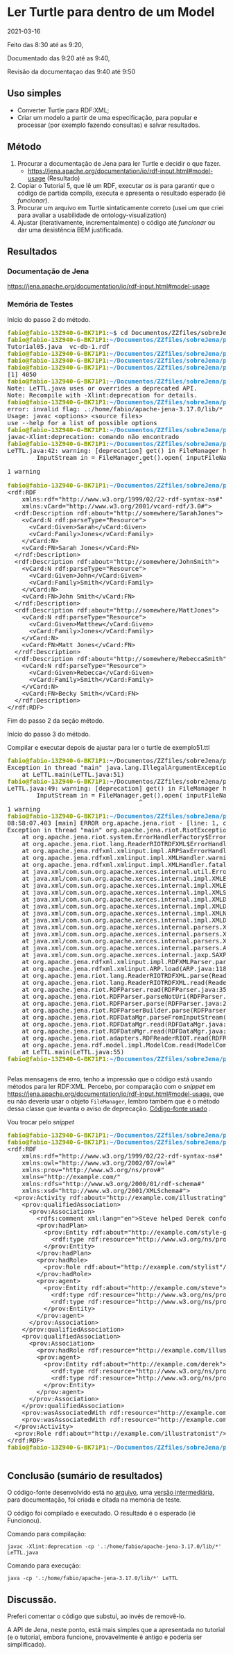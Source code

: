 # Ler Turtle para dentro de um Model

2021-03-16

Feito das 8:30 até as 9:20,

Documentado das 9:20 até as 9:40,

Revisão da documentaçao das 9:40 até 9:50

## Uso simples

- Converter Turtle para RDF:XML;
- Criar um modelo a partir de uma especificação, para popular e processar (por exemplo fazendo consultas) e salvar resultados.

## Método

1. Procurar a documentação de Jena para ler Turtle e decidir o que fazer.
   - https://jena.apache.org/documentation/io/rdf-input.html#model-usage (Resultado)
2. Copiar o Tutorial 5, que lê um RDF, executar *as is* para garantir que o código de partida compila, executa e apresenta o resultado esperado (ié *funcionar*).
3. Procurar um arquivo em Turtle sintaticamente correto (usei um que criei para avaliar a usabilidade de ontology-visualization)
3. Ajustar (iterativamente, incrementalmente) o código até *funcionar* ou dar uma desistência BEM justificada.

## Resultados

### Documentação de Jena

https://jena.apache.org/documentation/io/rdf-input.html#model-usage 
   
### Memória de Testes

Início do passo 2 do método.

<pre><font color="#859900"><b>fabio@fabio-13Z940-G-BK71P1</b></font>:<font color="#268BD2"><b>~</b></font>$ cd Documentos/ZZfiles/sobreJena/programas/LerTTLEmUmModel/
<font color="#859900"><b>fabio@fabio-13Z940-G-BK71P1</b></font>:<font color="#268BD2"><b>~/Documentos/ZZfiles/sobreJena/programas/LerTTLEmUmModel</b></font>$ ls
Tutorial05.java  vc-db-1.rdf
<font color="#859900"><b>fabio@fabio-13Z940-G-BK71P1</b></font>:<font color="#268BD2"><b>~/Documentos/ZZfiles/sobreJena/programas/LerTTLEmUmModel</b></font>$ mv Tutorial05.java LeTTL.java
<font color="#859900"><b>fabio@fabio-13Z940-G-BK71P1</b></font>:<font color="#268BD2"><b>~/Documentos/ZZfiles/sobreJena/programas/LerTTLEmUmModel</b></font>$ cp ~/Documentos/git/ontology-visualization/exemplo51.ttl .
<font color="#859900"><b>fabio@fabio-13Z940-G-BK71P1</b></font>:<font color="#268BD2"><b>~/Documentos/ZZfiles/sobreJena/programas/LerTTLEmUmModel</b></font>$ gedit LeTTL.java &amp;
[1] 4050
<font color="#859900"><b>fabio@fabio-13Z940-G-BK71P1</b></font>:<font color="#268BD2"><b>~/Documentos/ZZfiles/sobreJena/programas/LerTTLEmUmModel</b></font>$ javac -cp &apos;.:/home/fabio/apache-jena-3.17.0/lib/*&apos; LeTTL.java
Note: LeTTL.java uses or overrides a deprecated API.
Note: Recompile with -Xlint:deprecation for details.
<font color="#859900"><b>fabio@fabio-13Z940-G-BK71P1</b></font>:<font color="#268BD2"><b>~/Documentos/ZZfiles/sobreJena/programas/LerTTLEmUmModel</b></font>$ javac -cp -Xlint:deprecation &apos;.:/home/fabio/apache-jena-3.17.0/lib/*&apos; LeTTL.java
error: invalid flag: .:/home/fabio/apache-jena-3.17.0/lib/*
Usage: javac &lt;options&gt; &lt;source files&gt;
use --help for a list of possible options
<font color="#859900"><b>fabio@fabio-13Z940-G-BK71P1</b></font>:<font color="#268BD2"><b>~/Documentos/ZZfiles/sobreJena/programas/LerTTLEmUmModel</b></font>$ javac-Xlint:deprecation -cp &apos;.:/home/fabio/apache-jena-3.17.0/lib/*&apos; LeTTL.java
javac-Xlint:deprecation: comando não encontrado
<font color="#859900"><b>fabio@fabio-13Z940-G-BK71P1</b></font>:<font color="#268BD2"><b>~/Documentos/ZZfiles/sobreJena/programas/LerTTLEmUmModel</b></font>$ javac -Xlint:deprecation -cp &apos;.:/home/fabio/apache-jena-3.17.0/lib/*&apos; LeTTL.java
LeTTL.java:42: warning: [deprecation] get() in FileManager has been deprecated
        InputStream in = FileManager.get().open( inputFileName );
                                    ^
1 warning

<font color="#859900"><b>fabio@fabio-13Z940-G-BK71P1</b></font>:<font color="#268BD2"><b>~/Documentos/ZZfiles/sobreJena/programas/LerTTLEmUmModel</b></font>$ java -cp &apos;.:/home/fabio/apache-jena-3.17.0/lib/*&apos; LeTTL
&lt;rdf:RDF
    xmlns:rdf=&quot;http://www.w3.org/1999/02/22-rdf-syntax-ns#&quot;
    xmlns:vCard=&quot;http://www.w3.org/2001/vcard-rdf/3.0#&quot;&gt;
  &lt;rdf:Description rdf:about=&quot;http://somewhere/SarahJones&quot;&gt;
    &lt;vCard:N rdf:parseType=&quot;Resource&quot;&gt;
      &lt;vCard:Given&gt;Sarah&lt;/vCard:Given&gt;
      &lt;vCard:Family&gt;Jones&lt;/vCard:Family&gt;
    &lt;/vCard:N&gt;
    &lt;vCard:FN&gt;Sarah Jones&lt;/vCard:FN&gt;
  &lt;/rdf:Description&gt;
  &lt;rdf:Description rdf:about=&quot;http://somewhere/JohnSmith&quot;&gt;
    &lt;vCard:N rdf:parseType=&quot;Resource&quot;&gt;
      &lt;vCard:Given&gt;John&lt;/vCard:Given&gt;
      &lt;vCard:Family&gt;Smith&lt;/vCard:Family&gt;
    &lt;/vCard:N&gt;
    &lt;vCard:FN&gt;John Smith&lt;/vCard:FN&gt;
  &lt;/rdf:Description&gt;
  &lt;rdf:Description rdf:about=&quot;http://somewhere/MattJones&quot;&gt;
    &lt;vCard:N rdf:parseType=&quot;Resource&quot;&gt;
      &lt;vCard:Given&gt;Matthew&lt;/vCard:Given&gt;
      &lt;vCard:Family&gt;Jones&lt;/vCard:Family&gt;
    &lt;/vCard:N&gt;
    &lt;vCard:FN&gt;Matt Jones&lt;/vCard:FN&gt;
  &lt;/rdf:Description&gt;
  &lt;rdf:Description rdf:about=&quot;http://somewhere/RebeccaSmith&quot;&gt;
    &lt;vCard:N rdf:parseType=&quot;Resource&quot;&gt;
      &lt;vCard:Given&gt;Rebecca&lt;/vCard:Given&gt;
      &lt;vCard:Family&gt;Smith&lt;/vCard:Family&gt;
    &lt;/vCard:N&gt;
    &lt;vCard:FN&gt;Becky Smith&lt;/vCard:FN&gt;
  &lt;/rdf:Description&gt;
&lt;/rdf:RDF&gt;
</pre>

Fim do passo 2 da seção método.

Início do passo 3 do método.

Compilar e executar depois de ajustar para ler o turtle de exemplo51.ttl

<pre>
<font color="#859900"><b>fabio@fabio-13Z940-G-BK71P1</b></font>:~/Documentos/ZZfiles/sobreJena/programas/LerTTLEmUmM<font color="#268BD2"><b>odel</b></font>$ java -cp &apos;.:/home/fabio/apache-jena-3.17.0/lib/*&apos; LeTTL
Exception in thread &quot;main&quot; java.lang.IllegalArgumentException: File: example51.ttl not found
	at LeTTL.main(LeTTL.java:51)
<font color="#859900"><b>fabio@fabio-13Z940-G-BK71P1</b></font>:~/Documentos/ZZfiles/sobreJena/programas/LerTTLEmUmM<font color="#268BD2"><b>odel</b></font>$ javac -Xlint:deprecation -cp &apos;.:/home/fabio/apache-jena-3.17.0/lib/*&apos; LeTTL.java
LeTTL.java:49: warning: [deprecation] get() in FileManager has been deprecated
        InputStream in = FileManager.get().open( inputFileName );
                                    ^
1 warning
<font color="#859900"><b>fabio@fabio-13Z940-G-BK71P1</b></font>:<font color="#268BD2"><b>~/Documentos/ZZfiles/sobreJena/programas/LerTTLEmUmModel</b></font>$ java -cp &apos;.:/home/fabio/apache-jena-3.17.0/lib/*&apos; LeTTL
08:58:07.403 [main] ERROR org.apache.jena.riot - [line: 1, col: 1 ] O conteúdo não é permitido no prólogo.
Exception in thread &quot;main&quot; org.apache.jena.riot.RiotException: [line: 1, col: 1 ] O conteúdo não é permitido no prólogo.
	at org.apache.jena.riot.system.ErrorHandlerFactory$ErrorHandlerStd.fatal(ErrorHandlerFactory.java:153)
	at org.apache.jena.riot.lang.ReaderRIOTRDFXML$ErrorHandlerBridge.fatalError(ReaderRIOTRDFXML.java:313)
	at org.apache.jena.rdfxml.xmlinput.impl.ARPSaxErrorHandler.fatalError(ARPSaxErrorHandler.java:47)
	at org.apache.jena.rdfxml.xmlinput.impl.XMLHandler.warning(XMLHandler.java:199)
	at org.apache.jena.rdfxml.xmlinput.impl.XMLHandler.fatalError(XMLHandler.java:229)
	at java.xml/com.sun.org.apache.xerces.internal.util.ErrorHandlerWrapper.fatalError(ErrorHandlerWrapper.java:181)
	at java.xml/com.sun.org.apache.xerces.internal.impl.XMLErrorReporter.reportError(XMLErrorReporter.java:400)
	at java.xml/com.sun.org.apache.xerces.internal.impl.XMLErrorReporter.reportError(XMLErrorReporter.java:327)
	at java.xml/com.sun.org.apache.xerces.internal.impl.XMLScanner.reportFatalError(XMLScanner.java:1471)
	at java.xml/com.sun.org.apache.xerces.internal.impl.XMLDocumentScannerImpl$PrologDriver.next(XMLDocumentScannerImpl.java:978)
	at java.xml/com.sun.org.apache.xerces.internal.impl.XMLDocumentScannerImpl.next(XMLDocumentScannerImpl.java:605)
	at java.xml/com.sun.org.apache.xerces.internal.impl.XMLNSDocumentScannerImpl.next(XMLNSDocumentScannerImpl.java:112)
	at java.xml/com.sun.org.apache.xerces.internal.impl.XMLDocumentFragmentScannerImpl.scanDocument(XMLDocumentFragmentScannerImpl.java:534)
	at java.xml/com.sun.org.apache.xerces.internal.parsers.XML11Configuration.parse(XML11Configuration.java:888)
	at java.xml/com.sun.org.apache.xerces.internal.parsers.XML11Configuration.parse(XML11Configuration.java:824)
	at java.xml/com.sun.org.apache.xerces.internal.parsers.XMLParser.parse(XMLParser.java:141)
	at java.xml/com.sun.org.apache.xerces.internal.parsers.AbstractSAXParser.parse(AbstractSAXParser.java:1216)
	at java.xml/com.sun.org.apache.xerces.internal.jaxp.SAXParserImpl$JAXPSAXParser.parse(SAXParserImpl.java:635)
	at org.apache.jena.rdfxml.xmlinput.impl.RDFXMLParser.parse(RDFXMLParser.java:101)
	at org.apache.jena.rdfxml.xmlinput.ARP.load(ARP.java:118)
	at org.apache.jena.riot.lang.ReaderRIOTRDFXML.parse(ReaderRIOTRDFXML.java:188)
	at org.apache.jena.riot.lang.ReaderRIOTRDFXML.read(ReaderRIOTRDFXML.java:86)
	at org.apache.jena.riot.RDFParser.read(RDFParser.java:353)
	at org.apache.jena.riot.RDFParser.parseNotUri(RDFParser.java:343)
	at org.apache.jena.riot.RDFParser.parse(RDFParser.java:292)
	at org.apache.jena.riot.RDFParserBuilder.parse(RDFParserBuilder.java:540)
	at org.apache.jena.riot.RDFDataMgr.parseFromInputStream(RDFDataMgr.java:901)
	at org.apache.jena.riot.RDFDataMgr.read(RDFDataMgr.java:299)
	at org.apache.jena.riot.RDFDataMgr.read(RDFDataMgr.java:285)
	at org.apache.jena.riot.adapters.RDFReaderRIOT.read(RDFReaderRIOT.java:69)
	at org.apache.jena.rdf.model.impl.ModelCom.read(ModelCom.java:253)
	at LeTTL.main(LeTTL.java:55)
<font color="#859900"><b>fabio@fabio-13Z940-G-BK71P1</b></font>:<font color="#268BD2"><b>~/Documentos/ZZfiles/sobreJena/programas/LerTTLEmUmModel</b></font>$ 

</pre>

Pelas mensagens de erro, tenho a impressão que o código está usando métodos para ler RDF:XML. Percebo, por comparação com o *snippet* em https://jena.apache.org/documentation/io/rdf-input.html#model-usage, que eu não deveria usar o objeto `FileManager`, lembro também que é o método dessa classe que levanta o aviso de deprecação. [Código-fonte usado](LeTTL-arquivado1.java) .

Vou trocar pelo *snippet*

<pre><font color="#859900"><b>fabio@fabio-13Z940-G-BK71P1</b></font>:<font color="#268BD2"><b>~/Documentos/ZZfiles/sobreJena/programas/LerTTLEmUmModel</b></font>$ javac -Xlint:deprecation -cp &apos;.:/home/fabio/apache-jena-3.17.0/lib/*&apos; LeTTL.java
<font color="#859900"><b>fabio@fabio-13Z940-G-BK71P1</b></font>:<font color="#268BD2"><b>~/Documentos/ZZfiles/sobreJena/programas/LerTTLEmUmModel</b></font>$ java -cp &apos;.:/home/fabio/apache-jena-3.17.0/lib/*&apos; LeTTL
&lt;rdf:RDF
    xmlns:rdf=&quot;http://www.w3.org/1999/02/22-rdf-syntax-ns#&quot;
    xmlns:owl=&quot;http://www.w3.org/2002/07/owl#&quot;
    xmlns:prov=&quot;http://www.w3.org/ns/prov#&quot;
    xmlns=&quot;http://example.com/&quot;
    xmlns:rdfs=&quot;http://www.w3.org/2000/01/rdf-schema#&quot;
    xmlns:xsd=&quot;http://www.w3.org/2001/XMLSchema#&quot;&gt;
  &lt;prov:Activity rdf:about=&quot;http://example.com/illustrating&quot;&gt;
    &lt;prov:qualifiedAssociation&gt;
      &lt;prov:Association&gt;
        &lt;rdfs:comment xml:lang=&quot;en&quot;&gt;Steve helped Derek conform with the publisher&apos;s style guide.&lt;/rdfs:comment&gt;
        &lt;prov:hadPlan&gt;
          &lt;prov:Entity rdf:about=&quot;http://example.com/style-guide&quot;&gt;
            &lt;rdf:type rdf:resource=&quot;http://www.w3.org/ns/prov#Plan&quot;/&gt;
          &lt;/prov:Entity&gt;
        &lt;/prov:hadPlan&gt;
        &lt;prov:hadRole&gt;
          &lt;prov:Role rdf:about=&quot;http://example.com/stylist&quot;/&gt;
        &lt;/prov:hadRole&gt;
        &lt;prov:agent&gt;
          &lt;prov:Entity rdf:about=&quot;http://example.com/steve&quot;&gt;
            &lt;rdf:type rdf:resource=&quot;http://www.w3.org/ns/prov#Agent&quot;/&gt;
            &lt;rdf:type rdf:resource=&quot;http://www.w3.org/ns/prov#Person&quot;/&gt;
          &lt;/prov:Entity&gt;
        &lt;/prov:agent&gt;
      &lt;/prov:Association&gt;
    &lt;/prov:qualifiedAssociation&gt;
    &lt;prov:qualifiedAssociation&gt;
      &lt;prov:Association&gt;
        &lt;prov:hadRole rdf:resource=&quot;http://example.com/illustrationist&quot;/&gt;
        &lt;prov:agent&gt;
          &lt;prov:Entity rdf:about=&quot;http://example.com/derek&quot;&gt;
            &lt;rdf:type rdf:resource=&quot;http://www.w3.org/ns/prov#Agent&quot;/&gt;
            &lt;rdf:type rdf:resource=&quot;http://www.w3.org/ns/prov#Person&quot;/&gt;
          &lt;/prov:Entity&gt;
        &lt;/prov:agent&gt;
      &lt;/prov:Association&gt;
    &lt;/prov:qualifiedAssociation&gt;
    &lt;prov:wasAssociatedWith rdf:resource=&quot;http://example.com/steve&quot;/&gt;
    &lt;prov:wasAssociatedWith rdf:resource=&quot;http://example.com/derek&quot;/&gt;
  &lt;/prov:Activity&gt;
  &lt;prov:Role rdf:about=&quot;http://example.com/illustratonist&quot;/&gt;
&lt;/rdf:RDF&gt;
<font color="#859900"><b>fabio@fabio-13Z940-G-BK71P1</b></font>:<font color="#268BD2"><b>~/Documentos/ZZfiles/sobreJena/programas/LerTTLEmUmModel</b></font>$ 

</pre>

## Conclusão (sumário de resultados)

O código-fonte desenvolvido está no [arquivo](LeTTL.java), uma [versão intermediária](LeTTL-arquivado1.java), para documentação, foi criada e citada na memória de teste.

O código foi compilado e executado. O resultado é o esperado (ié Funcionou).

Comando para compilação:

`javac -Xlint:deprecation -cp '.:/home/fabio/apache-jena-3.17.0/lib/*' LeTTL.java`

Comando para execução:

`java -cp '.:/home/fabio/apache-jena-3.17.0/lib/*' LeTTL`

## Discussão.

Preferi comentar o código que substuí, ao invés de removê-lo.

A API de Jena, neste ponto, está mais simples que a apresentada no tutorial (e o tutorial, embora funcione, provavelmente é antigo e poderia ser simplificado).

